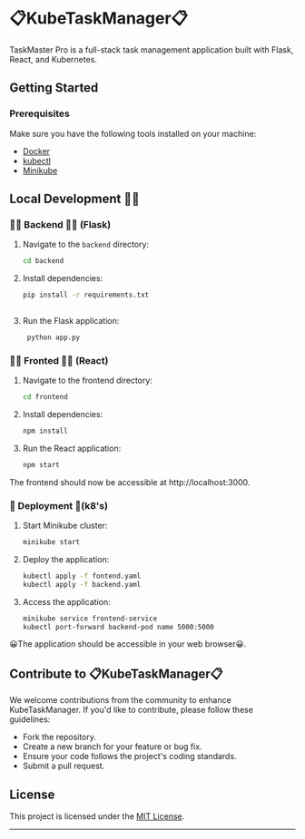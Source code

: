 # 📋KubeTaskManager📋

TaskMaster Pro is a full-stack task management application built with Flask, React, and Kubernetes.

## Getting Started

### Prerequisites

Make sure you have the following tools installed on your machine:

- [Docker](https://www.docker.com/get-started)
- [kubectl](https://kubernetes.io/docs/tasks/tools/install-kubectl/)
- [Minikube](https://minikube.sigs.k8s.io/docs/start/)

## Local Development 👨‍💻

### 👨‍💻 Backend 👨‍💻 (Flask)

1. Navigate to the `backend` directory:
   ```bash
   cd backend

2. Install dependencies:
   ```bash
   pip install -r requirements.txt
  

3. Run the Flask application:
   ```bash
    python app.py
   ``` 
### 👨‍💻 Fronted 👨‍💻 (React)

1. Navigate to the frontend directory:
   ```bash
   cd frontend
2. Install dependencies:
   ```bash
   npm install
3. Run the React application:
   ```bash
   npm start
   ```
The frontend should now be accessible at http://localhost:3000.

### 🚢 Deployment 🚢(k8's)

1. Start Minikube cluster:
   ```bash
   minikube start
2. Deploy the application:
   ```bash
   kubectl apply -f fontend.yaml 
   kubectl apply -f backend.yaml

3. Access the application:
   ```bash
   minikube service frontend-service
   kubectl port-forward backend-pod name 5000:5000
   ```
😀The application should be accessible in your web browser😀.


## Contribute to 📋KubeTaskManager📋

We welcome contributions from the community to enhance KubeTaskManager. If you'd like to contribute, please follow these guidelines:

- Fork the repository.
- Create a new branch for your feature or bug fix.
- Ensure your code follows the project's coding standards.
- Submit a pull request.

## License

This project is licensed under the [MIT License](LICENSE).

---


 
   
